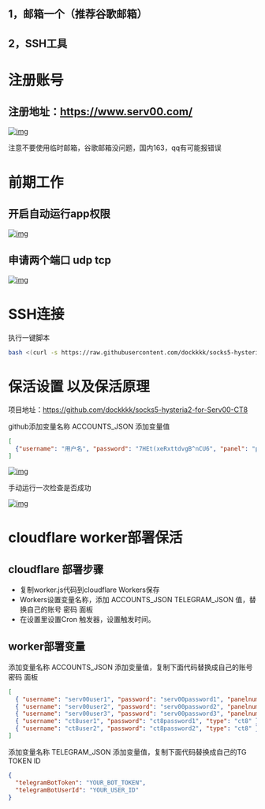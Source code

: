## 1，邮箱一个（推荐谷歌邮箱）

## 2，SSH工具

# 注册账号

## 注册地址：https://www.serv00.com/

[![img](https://tweek.top/upload/image-nkxd.png)](https://tweek.top/upload/image-nkxd.png)

注意不要使用临时邮箱，谷歌邮箱没问题，国内163，qq有可能报错误

# 前期工作

## 开启自动运行app权限

[![img](https://tweek.top/upload/77b75edac862fbc4a1ccccef7c4905f.png)](https://tweek.top/upload/77b75edac862fbc4a1ccccef7c4905f.png)

## 申请两个端口 udp tcp

[![img](https://tweek.top/upload/3768735143809c7e16fd019d5055b9c.png)](https://tweek.top/upload/3768735143809c7e16fd019d5055b9c.png)

# SSH连接

执行一键脚本

```bash
bash <(curl -s https://raw.githubusercontent.com/dockkkk/socks5-hysteria2-for-Serv00-CT8/main/install-socks5-hysteria.sh)
```



# 保活设置 以及保活原理

项目地址：https://github.com/dockkkk/socks5-hysteria2-for-Serv00-CT8

github添加变量名称 ACCOUNTS_JSON 添加变量值

```json
[
  {"username": "用户名", "password": "7HEt(xeRxttdvgB^nCU6", "panel": "panel4.serv00.com", "ssh": "s4.serv00.com"}
]
```

[![img](https://tweek.top/upload/image-iixu.png)](https://tweek.top/upload/image-iixu.png)

手动运行一次检查是否成功

[![img](https://tweek.top/upload/image-gpkj.png)](https://tweek.top/upload/image-gpkj.png)

# cloudflare worker部署保活

## cloudflare 部署步骤

- 复制worker.js代码到cloudflare Workers保存
- Workers设置变量名称，添加 ACCOUNTS_JSON TELEGRAM_JSON 值，替换自己的账号 密码 面板
- 在设置里设置Cron 触发器，设置触发时间。

## worker部署变量

添加变量名称 ACCOUNTS_JSON 添加变量值，复制下面代码替换成自己的账号 密码 面板

```json
[  
  { "username": "serv00user1", "password": "serv00password1", "panelnum": "0", "type": "serv00" },
  { "username": "serv00user2", "password": "serv00password2", "panelnum": "4", "type": "serv00" },
  { "username": "serv00user3", "password": "serv00password3", "panelnum": "7", "type": "serv00" },
  { "username": "ct8user1", "password": "ct8password1", "type": "ct8" },
  { "username": "ct8user2", "password": "ct8password2", "type": "ct8" }
]
```

添加变量名称 TELEGRAM_JSON 添加变量值，复制下面代码替换成自己的TG TOKEN ID

```json
{
  "telegramBotToken": "YOUR_BOT_TOKEN",
  "telegramBotUserId": "YOUR_USER_ID"
}
```
